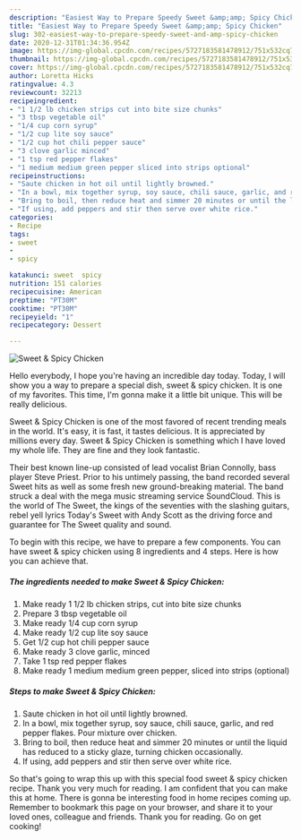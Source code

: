 ```yaml
---
description: "Easiest Way to Prepare Speedy Sweet &amp;amp; Spicy Chicken"
title: "Easiest Way to Prepare Speedy Sweet &amp;amp; Spicy Chicken"
slug: 302-easiest-way-to-prepare-speedy-sweet-and-amp-spicy-chicken
date: 2020-12-31T01:34:36.954Z
image: https://img-global.cpcdn.com/recipes/5727183581478912/751x532cq70/sweet-spicy-chicken-recipe-main-photo.jpg
thumbnail: https://img-global.cpcdn.com/recipes/5727183581478912/751x532cq70/sweet-spicy-chicken-recipe-main-photo.jpg
cover: https://img-global.cpcdn.com/recipes/5727183581478912/751x532cq70/sweet-spicy-chicken-recipe-main-photo.jpg
author: Loretta Hicks
ratingvalue: 4.3
reviewcount: 32213
recipeingredient:
- "1 1/2 lb chicken strips cut into bite size chunks"
- "3 tbsp vegetable oil"
- "1/4 cup corn syrup"
- "1/2 cup lite soy sauce"
- "1/2 cup hot chili pepper sauce"
- "3 clove garlic minced"
- "1 tsp red pepper flakes"
- "1 medium medium green pepper sliced into strips optional"
recipeinstructions:
- "Saute chicken in hot oil until lightly browned."
- "In a bowl, mix together syrup, soy sauce, chili sauce, garlic, and red pepper flakes. Pour mixture over chicken."
- "Bring to boil, then reduce heat and simmer 20 minutes or until the liquid has reduced to a sticky glaze, turning chicken occasionally."
- "If using, add peppers and stir then serve over white rice."
categories:
- Recipe
tags:
- sweet
- 
- spicy

katakunci: sweet  spicy 
nutrition: 151 calories
recipecuisine: American
preptime: "PT30M"
cooktime: "PT30M"
recipeyield: "1"
recipecategory: Dessert

---
```



![Sweet &amp; Spicy Chicken](https://img-global.cpcdn.com/recipes/5727183581478912/751x532cq70/sweet-spicy-chicken-recipe-main-photo.jpg)

Hello everybody, I hope you're having an incredible day today. Today, I will show you a way to prepare a special dish, sweet &amp; spicy chicken. It is one of my favorites. This time, I'm gonna make it a little bit unique. This will be really delicious.

Sweet &amp; Spicy Chicken is one of the most favored of recent trending meals in the world. It's easy, it is fast, it tastes delicious. It is appreciated by millions every day. Sweet &amp; Spicy Chicken is something which I have loved my whole life. They are fine and they look fantastic.

Their best known line-up consisted of lead vocalist Brian Connolly, bass player Steve Priest. Prior to his untimely passing, the band recorded several Sweet hits as well as some fresh new ground-breaking material. The band struck a deal with the mega music streaming service SoundCloud. This is the world of The Sweet, the kings of the seventies with the slashing guitars, rebel yell lyrics Today&#39;s Sweet with Andy Scott as the driving force and guarantee for The Sweet quality and sound.


To begin with this recipe, we have to prepare a few components. You can have sweet &amp; spicy chicken using 8 ingredients and 4 steps. Here is how you can achieve that.

<!--inarticleads1-->

##### The ingredients needed to make Sweet &amp; Spicy Chicken:

1. Make ready 1 1/2 lb chicken strips, cut into bite size chunks
1. Prepare 3 tbsp vegetable oil
1. Make ready 1/4 cup corn syrup
1. Make ready 1/2 cup lite soy sauce
1. Get 1/2 cup hot chili pepper sauce
1. Make ready 3 clove garlic, minced
1. Take 1 tsp red pepper flakes
1. Make ready 1 medium medium green pepper, sliced into strips (optional)




<!--inarticleads2-->

##### Steps to make Sweet &amp; Spicy Chicken:

1. Saute chicken in hot oil until lightly browned.
1. In a bowl, mix together syrup, soy sauce, chili sauce, garlic, and red pepper flakes. Pour mixture over chicken.
1. Bring to boil, then reduce heat and simmer 20 minutes or until the liquid has reduced to a sticky glaze, turning chicken occasionally.
1. If using, add peppers and stir then serve over white rice.




So that's going to wrap this up with this special food sweet &amp; spicy chicken recipe. Thank you very much for reading. I am confident that you can make this at home. There is gonna be interesting food in home recipes coming up. Remember to bookmark this page on your browser, and share it to your loved ones, colleague and friends. Thank you for reading. Go on get cooking!

